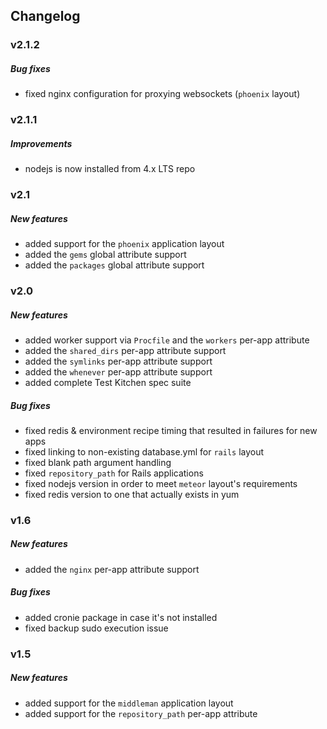 ## Changelog

### v2.1.2

##### Bug fixes

- fixed nginx configuration for proxying websockets (`phoenix` layout)

### v2.1.1

##### Improvements

- nodejs is now installed from 4.x LTS repo

### v2.1

##### New features

- added support for the `phoenix` application layout
- added the `gems` global attribute support
- added the `packages` global attribute support

### v2.0

##### New features

- added worker support via `Procfile` and the `workers` per-app attribute
- added the `shared_dirs` per-app attribute support
- added the `symlinks` per-app attribute support
- added the `whenever` per-app attribute support
- added complete Test Kitchen spec suite

##### Bug fixes

- fixed redis & environment recipe timing that resulted in failures for new apps
- fixed linking to non-existing database.yml for `rails` layout
- fixed blank path argument handling
- fixed `repository_path` for Rails applications
- fixed nodejs version in order to meet `meteor` layout's requirements
- fixed redis version to one that actually exists in yum

### v1.6

##### New features

- added the `nginx` per-app attribute support

##### Bug fixes

- added cronie package in case it's not installed
- fixed backup sudo execution issue

### v1.5

##### New features

- added support for the `middleman` application layout
- added support for the `repository_path` per-app attribute

